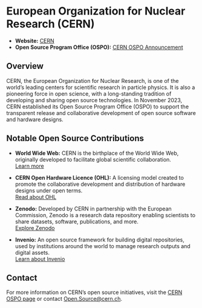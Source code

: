 # European Organization for Nuclear Research (CERN)

- **Website:** [CERN](https://home.cern/)
- **Open Source Program Office (OSPO):** [CERN OSPO Announcement](https://home.cern/news/news/computing/cerns-new-open-source-program-office)

## Overview

CERN, the European Organization for Nuclear Research, is one of the world’s leading centers for scientific research in particle physics. It is also a pioneering force in open science, with a long-standing tradition of developing and sharing open source technologies. In November 2023, CERN established its Open Source Program Office (OSPO) to support the transparent release and collaborative development of open source software and hardware designs.

## Notable Open Source Contributions

- **World Wide Web:** CERN is the birthplace of the World Wide Web, originally developed to facilitate global scientific collaboration.  
  [Learn more](https://home.cern/science/computing)

- **CERN Open Hardware Licence (OHL):** A licensing model created to promote the collaborative development and distribution of hardware designs under open terms.  
  [Read about OHL](https://home.cern/tags/open-hardware)

- **Zenodo:** Developed by CERN in partnership with the European Commission, Zenodo is a research data repository enabling scientists to share datasets, software, publications, and more.  
  [Explore Zenodo](https://home.cern/news/news/computing/cern-software-become-central-hub-eu-research)

- **Invenio:** An open source framework for building digital repositories, used by institutions around the world to manage research outputs and digital assets.  
  [Learn about Invenio](https://en.wikipedia.org/wiki/Invenio)

## Contact

For more information on CERN’s open source initiatives, visit the [CERN OSPO page](https://home.cern/news/news/computing/cerns-new-open-source-program-office) or contact [Open.Source@cern.ch](mailto:Open.Source@cern.ch).
